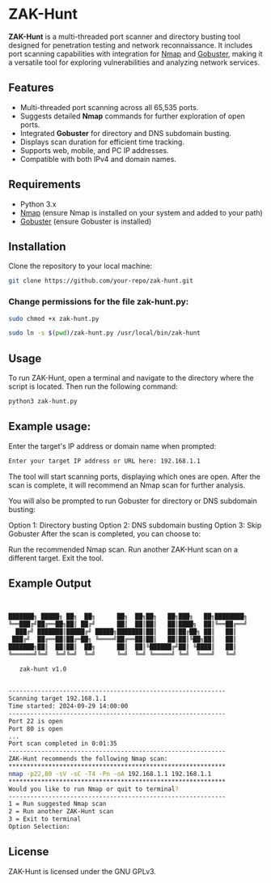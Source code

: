 # ZAK-Hunt

**ZAK-Hunt** is a multi-threaded port scanner and directory busting tool designed for penetration testing and network reconnaissance. It includes port scanning capabilities with integration for [Nmap](https://nmap.org/) and [Gobuster](https://github.com/OJ/gobuster), making it a versatile tool for exploring vulnerabilities and analyzing network services.

## Features

- Multi-threaded port scanning across all 65,535 ports.
- Suggests detailed **Nmap** commands for further exploration of open ports.
- Integrated **Gobuster** for directory and DNS subdomain busting.
- Displays scan duration for efficient time tracking.
- Supports web, mobile, and PC IP addresses.
- Compatible with both IPv4 and domain names.

## Requirements

- Python 3.x
- [Nmap](https://nmap.org/download.html) (ensure Nmap is installed on your system and added to your path)
- [Gobuster](https://github.com/OJ/gobuster) (ensure Gobuster is installed)

## Installation
   Clone the repository to your local machine:
   ```bash
   git clone https://github.com/your-repo/zak-hunt.git
```

### Change permissions for the file zak-hunt.py:

```1.bash
sudo chmod +x zak-hunt.py
```
```2.bash
sudo ln -s $(pwd)/zak-hunt.py /usr/local/bin/zak-hunt
```

## Usage
To run ZAK-Hunt, open a terminal and navigate to the directory where the script is located. Then run the following command:

```bash
python3 zak-hunt.py
```
## Example usage:
Enter the target's IP address or domain name when prompted:

```bash
Enter your target IP address or URL here: 192.168.1.1
```
The tool will start scanning ports, displaying which ones are open. After the scan is complete, it will recommend an Nmap scan for further analysis.

You will also be prompted to run Gobuster for directory or DNS subdomain busting:

Option 1: Directory busting
Option 2: DNS subdomain busting
Option 3: Skip Gobuster
After the scan is completed, you can choose to:

Run the recommended Nmap scan.
Run another ZAK-Hunt scan on a different target.
Exit the tool.

## Example Output
```bash

 
███████╗ █████╗ ██╗  ██╗      ██╗  ██╗██╗   ██╗███╗   ██╗████████╗
╚══███╔╝██╔══██╗██║ ██╔╝      ██║  ██║██║   ██║████╗  ██║╚══██╔══╝
  ███╔╝ ███████║█████╔╝ █████╗███████║██║   ██║██╔██╗ ██║   ██║   
 ███╔╝  ██╔══██║██╔═██╗ ╚════╝██╔══██║██║   ██║██║╚██╗██║   ██║   
███████╗██║  ██║██║  ██╗      ██║  ██║╚██████╔╝██║ ╚████║   ██║   
╚══════╝╚═╝  ╚═╝╚═╝  ╚═╝      ╚═╝  ╚═╝ ╚═════╝ ╚═╝  ╚═══╝   ╚═╝   
                                                                  
   zak-hunt v1.0


------------------------------------------------------------
Scanning target 192.168.1.1
Time started: 2024-09-29 14:00:00
------------------------------------------------------------
Port 22 is open
Port 80 is open
...
Port scan completed in 0:01:35
------------------------------------------------------------
ZAK-Hunt recommends the following Nmap scan:
************************************************************
nmap -p22,80 -sV -sC -T4 -Pn -oA 192.168.1.1 192.168.1.1
************************************************************
Would you like to run Nmap or quit to terminal?
------------------------------------------------------------
1 = Run suggested Nmap scan
2 = Run another ZAK-Hunt scan
3 = Exit to terminal
Option Selection:

```
## License


ZAK-Hunt is licensed under the GNU GPLv3.


